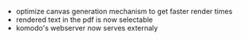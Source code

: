 * optimize canvas generation mechanism to get faster render times
* rendered text in the pdf is now selectable
* komodo's webserver now serves externaly

